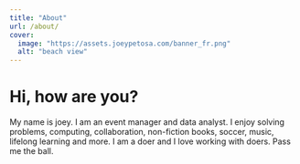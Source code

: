 ```yaml
---
title: "About"
url: /about/
cover:
  image: "https://assets.joeypetosa.com/banner_fr.png"
  alt: "beach view"
---
```


# Hi, how are you?  

My name is joey. I am an event manager and data analyst. I enjoy solving problems, computing, collaboration, non-fiction books, soccer, music, lifelong learning and more. I am a doer and I love working with doers. Pass me the ball.  

